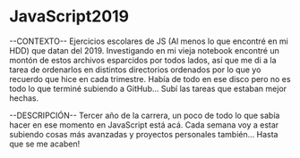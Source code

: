 # JavaScript2019
--CONTEXTO-- Ejercicios escolares de JS (Al menos lo que encontré en mi HDD) que datan del 2019. Investigando en mi vieja notebook encontré un montón de estos archivos esparcidos por todos lados, así que me di a la tarea de ordenarlos en distintos directorios ordenados por lo que yo recuerdo que hice en cada trimestre. Había de todo en ese disco pero no es todo lo que terminé subiendo a GitHub... Subí las tareas que estaban mejor hechas.

--DESCRIPCIÓN-- Tercer año de la carrera, un poco de todo lo que sabía hacer en ese momento en JavaScript está acá. Cada semana voy a estar subiendo cosas más avanzadas y proyectos personales también... Hasta que se me acaben!
